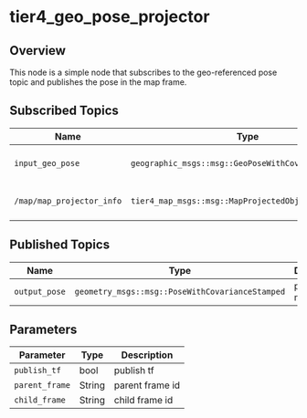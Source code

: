 # tier4_geo_pose_projector

## Overview 

This node is a simple node that subscribes to the geo-referenced pose topic and publishes the pose in the map frame.

## Subscribed Topics

| Name                            | Type                                             | Description                        |
| ------------------------------- | ------------------------------------------------ | ---------------------------------- |
| `input_geo_pose`                      | `geographic_msgs::msg::GeoPoseWithCovarianceStamped`   | geo-referenced pose      |
| `/map/map_projector_info`           | `tier4_map_msgs::msg::MapProjectedObjectInfo` | map projector info      |

## Published Topics

| Name                            | Type                                             | Description                        |
| ------------------------------- | ------------------------------------------------ | ---------------------------------- |
| `output_pose`                   | `geometry_msgs::msg::PoseWithCovarianceStamped`   | pose in map frame      |

## Parameters

| Parameter             | Type   | Description                      |
| --------------------- | ------ | -------------------------------- |
| `publish_tf`        | bool | publish tf                |
| `parent_frame` | String | parent frame id |
| `child_frame` | String | child frame id |
